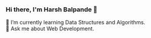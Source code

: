 ### Hi there, I'm Harsh Balpande 👋
🌱 I’m currently learning Data Structures and Algorithms.
<br>
💬 Ask me about Web Development.
<!--
**harshbalpande55/harshbalpande55** is a ✨ _special_ ✨ repository because its `README.md` (this file) appears on your GitHub profile.

Here are some ideas to get you started:

- 🔭 I’m currently working on ...
- 🌱 I’m currently learning ...
- 👯 I’m looking to collaborate on ...
- 🤔 I’m looking for help with ...
- 💬 Ask me about ...
- 📫 How to reach me: ...
- 😄 Pronouns: ...
- ⚡ Fun fact: ...
-->
